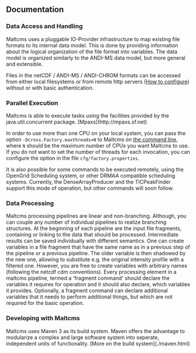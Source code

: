 <h2>Documentation</h2>
<h3>Data Access and Handling</h3>
Maltcms uses a pluggable IO-Provider infrastructure to map existing file formats to its internal 
data model. This is done by providing information about the logical organization of the file format 
into variables. The data model is organized similarly to the ANDI-MS data model, but more general and 
extensible. 

Files in the netCDF / ANDI-MS / ANDI-CHROM formats can be accessed from either local filesystems or from
remote http servers ([How to configure](http://www.unidata.ucar.edu/software/thredds/current/netcdf-java/reference/HTTPservice.html)) without or with basic authentication.

<h3>Parallel Execution</h3>
Maltcms is able to execute tasks using the facilities provided by the java.util.concurrent package.
[Mpaxs](http://mpaxs.sf.net)

In order to use more than one CPU on your local system, you can pass the option `-Dcross.Factory.maxthreads=N` to Maltcms on [the command line](../gettingStarted.html), where `N` should be the maximum number of CPUs you want Maltcms to use. If you do not want to set the number of threads for each invocation, you can configure the option in the file `cfg/factory.properties`.

It is also possible for some commands to be executed remotely, using the OpenGrid Scheduling system, or other DRMAA compatible scheduling systems. Currently, the DenseArrayProducer and the TICPeakFinder support this mode of operation, but other commands will soon follow.

<h3>Data Processing</h3>
Maltcms processing pipelines are linear and non-branching. Although, you can couple any number of individual pipelines to realize branching structures. At the beginning of each pipeline are the input file fragments, containing or 
linking to the data that should be processed. Intermediate results can be saved individually with different semantics. One can create variables in a file fragment that have the same name as in a previous step of the pipeline or a previous pipeline. The older variable is then shadowed by the new one, allowing to substitute e.g. the original intensity profile with a filtered one. However, you are free to create variables with arbitrary names (following the netcdf cdm conventions). Every processing element in a maltcms pipeline, termed a 'fragment command' should declare the variables it requires for operation and it should also declare, which variables it provides. Optionally, a fragment command can declare additional variables that it needs to perform additional things, but which are not required for the basic operation.

<h3>Developing with Maltcms</h3>
Maltcms uses Maven 3 as its build system. Maven offers the advantage to modularize a complex and large software system into seperate, independent units of functionality. [More on the build system](./maven.html)



